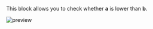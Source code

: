 This block allows you to check whether **a** is lower than **b**.

![preview](/images/expressions/lowerThan-en.png)